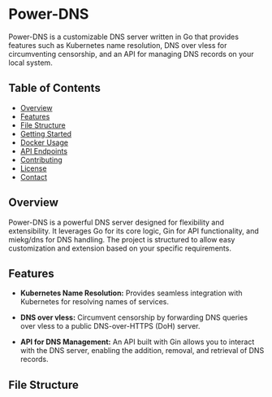 # Power-DNS

Power-DNS is a customizable DNS server written in Go that provides features such as Kubernetes name resolution, DNS over vless for circumventing censorship, and an API for managing DNS records on your local system.

## Table of Contents

- [Overview](#overview)
- [Features](#features)
- [File Structure](#file-structure)
- [Getting Started](#getting-started)
- [Docker Usage](#docker-usage)
- [API Endpoints](#api-endpoints)
- [Contributing](#contributing)
- [License](#license)
- [Contact](#contact)

## Overview

Power-DNS is a powerful DNS server designed for flexibility and extensibility. It leverages Go for its core logic, Gin for API functionality, and miekg/dns for DNS handling. The project is structured to allow easy customization and extension based on your specific requirements.

## Features

- **Kubernetes Name Resolution:** Provides seamless integration with Kubernetes for resolving names of services.

- **DNS over vless:** Circumvent censorship by forwarding DNS queries over vless to a public DNS-over-HTTPS (DoH) server.

- **API for DNS Management:** An API built with Gin allows you to interact with the DNS server, enabling the addition, removal, and retrieval of DNS records.

## File Structure

